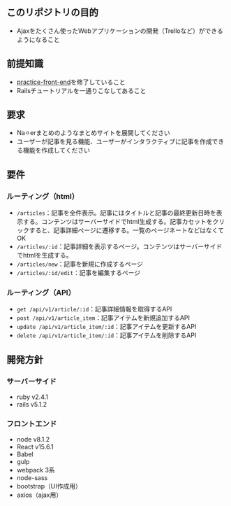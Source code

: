 ## このリポジトリの目的

- Ajaxをたくさん使ったWebアプリケーションの開発（Trelloなど）ができるようになること

## 前提知識

- <a href="https://github.com/es335ab/practice-front-end">practice-front-end</a>を修了していること
- Railsチュートリアルを一通りこなしてあること

## 要求

- Na⚪︎erまとめのようなまとめサイトを展開してください
- ユーザーが記事を見る機能、ユーザーがインタラクティブに記事を作成できる機能を作成してください

## 要件

### ルーティング（html）

- `/articles`：記事を全件表示。記事にはタイトルと記事の最終更新日時を表示する。コンテンツはサーバーサイドでhtml生成する。記事カセットをクリックすると、記事詳細ページに遷移する。一覧のページネートなどはなくてOK
- `/articles/:id`：記事詳細を表示するページ。コンテンツはサーバーサイドでhtmlを生成する。
- `/articles/new`：記事を新規に作成するページ
- `/articles/:id/edit`：記事を編集するページ

### ルーティング（API）

- `get /api/v1/article/:id`：記事詳細情報を取得するAPI
- `post /api/v1/article_item`：記事アイテムを新規追加するAPI
- `update /api/v1/article_item/:id`：記事アイテムを更新するAPI
- `delete /api/v1/article_item/:id`：記事アイテムを削除するAPI

## 開発方針

### サーバーサイド

- ruby v2.4.1
- rails v5.1.2

### フロントエンド

- node v8.1.2
- React v15.6.1
- Babel
- gulp
- webpack 3系
- node-sass
- bootstrap（UI作成用）
- axios（ajax用）











